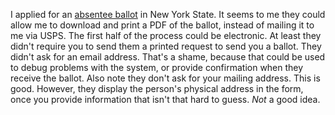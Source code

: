 I applied for an <a href="https://absenteeballot.elections.ny.gov/">absentee ballot</a> in New York State. It seems to me they could allow me to download and print a PDF of the ballot, instead of mailing it to me via USPS. The first half of the process could be electronic. At least they didn't require you to send them a printed request to send you a ballot. They didn't ask for an email address. That's a shame, because that could be used to debug problems with the system, or provide confirmation when they receive the ballot. Also note they don't ask for your mailing address. This is good. However, they display the person's physical address in the form, once you provide information that isn't that hard to guess. <i>Not</i> a good idea. 
